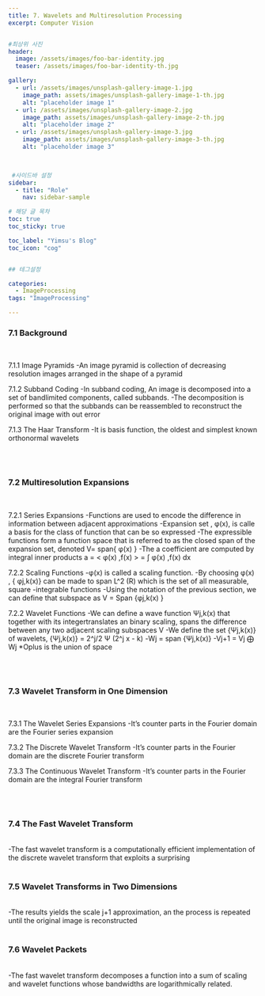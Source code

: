 ```yaml
---
title: 7. Wavelets and Multiresolution Processing
excerpt: Computer Vision


#최상위 사진
header:
  image: /assets/images/foo-bar-identity.jpg
  teaser: /assets/images/foo-bar-identity-th.jpg

gallery:
  - url: /assets/images/unsplash-gallery-image-1.jpg
    image_path: assets/images/unsplash-gallery-image-1-th.jpg
    alt: "placeholder image 1"
  - url: /assets/images/unsplash-gallery-image-2.jpg
    image_path: assets/images/unsplash-gallery-image-2-th.jpg
    alt: "placeholder image 2"
  - url: /assets/images/unsplash-gallery-image-3.jpg
    image_path: assets/images/unsplash-gallery-image-3-th.jpg
    alt: "placeholder image 3"
    


 #사이드바 설정 
sidebar:
  - title: "Role"
    nav: sidebar-sample

# 해당 글 목차
toc: true
toc_sticky: true

toc_label: "Yimsu's Blog"
toc_icon: "cog"


## 테그설정

categories:
  - ImageProcessing
tags: "ImageProcessing"

---
```


### 7.1 Background

<br/>

7.1.1 Image Pyramids
	-An image pyramid is collection of decreasing resolution images arranged in the shape of a pyramid

7.1.2 Subband Coding
	-In subband coding, An image is decomposed into a set of bandlimited components, called subbands.
	-The decomposition is performed so that the subbands can be reassembled to reconstruct the original image with out error

7.1.3 The Haar Transform
	-It is basis function, the oldest and simplest known orthonormal wavelets


<br/>
<br/>

### 7.2 Multiresolution Expansions

<br/>

7.2.1 Series Expansions
	-Functions are used to encode the difference in information between adjacent approximations
	-Expansion set , φ(x), is calle  a basis for the class of function that can be so expressed 
    -The expressible functions form a function space that is referred to as the closed span of the expansion set, denoted V= span{ φ(x) }
    -The a coefficient are computed by integral inner products      a = < φ(x) ,f(x) > = ∫ φ(x) ,f(x) dx


7.2.2 Scaling Functions
	-φ(x) is called a scaling function.
	-By choosing φ(x) , { φj,k(x)} can be made to span L^2 (R) which is the set of all measurable, square -integrable functions
	-Using the notation of the previous section, we can define that subspace as V = Span {φj,k(x) }

7.2.2 Wavelet Functions 
	-We can define a wave function Ψj,k(x) that together with its integertranslates an binary scaling, spans the difference between 
any two adjacent scaling subspaces V 
	-We define the set {Ψj,k(x)} of wavelets, {Ψj,k(x)} = 2^j/2 Ψ (2^j x  - k)
	-Wj = span {Ψj,k(x)}
	-Vj+1 =  Vj ⨁ Wj       *Oplus is the union of space

<br/>
<br/>

### 7.3 Wavelet Transform in One Dimension


<br/>


7.3.1 The Wavelet Series Expansions
	-It’s counter parts in the Fourier domain are the Fourier series expansion

7.3.2 The Discrete Wavelet Transform
	-It’s counter parts in the Fourier domain are the discrete Fourier transform

7.3.3 The Continuous Wavelet Transform
	-It’s counter parts in the Fourier domain are the integral Fourier transform


<br/>
<br/>

### 7.4 The Fast Wavelet Transform

<br/>
    -The fast wavelet transform is a computationally efficient implementation of the discrete wavelet transform that exploits a surprising	

<br/>
<br/>

### 7.5 Wavelet Transforms in Two Dimensions

<br/>
    -The results yields the scale j+1 approximation, an the process is repeated until the original image is reconstructed


<br/>
<br/>

### 7.6 Wavelet Packets

<br/>
    -The fast wavelet transform decomposes a function into a sum of scaling and wavelet functions whose bandwidths are logarithmically related.


<br/>
<br/>

